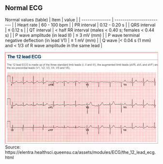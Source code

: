 ## Normal ECG 

Normal values (table)
| Item            | value                     |
| --------------- | ------------------------- |
| Heart rate	 	 	| 60 - 100 bpm              |
| PR interval	 	 	| 0.12 - 0.20 s             |
| QRS interval	 	| 	≤ 0.12 s                |
| QT interval	 	 	| < half RR interval (males < 0.40 s; females < 0.44 s)  |
| P wave amplitude (in lead II)	 	                	| ≤ 3 mV (mm)          |
| P wave terminal negative deflection (in lead V1)	| ≤ 1 mV (mm)          |
| Q wave	 	      |< 0.04 s (1 mm) and < 1/3 of R wave amplitude in the same lead  |

<img src="normal_ecg_img.png" >
Source: https://elentra.healthsci.queensu.ca/assets/modules/ECG/the_12_lead_ecg.html  

